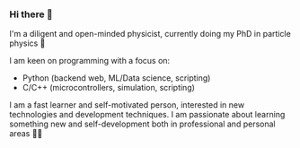 ### Hi there 👋

I'm a diligent and open-minded physicist, currently doing my PhD in particle physics 🔬

I am keen on programming with a focus on:
- Python (backend web, ML/Data science, scripting)
- C/C++ (microcontrollers, simulation, scripting)

I am a fast learner and self-motivated person, interested in new technologies and development techniques. I am passionate about learning something new and self-development both in professional and personal areas 📖🧘

<!--![Github stats](https://github-readme-stats.vercel.app/api?username=kravchenmd)-->


<!--
**kravchenmd/kravchenmd** is a ✨ _special_ ✨ repository because its `README.md` (this file) appears on your GitHub profile.

Here are some ideas to get you started:

- 🔭 I’m currently working on ...
- 🌱 I’m currently learning ...
- 👯 I’m looking to collaborate on ...
- 🤔 I’m looking for help with ...
- 💬 Ask me about ...
- 📫 How to reach me: ...
- 😄 Pronouns: ...
- ⚡ Fun fact: ...
-->
